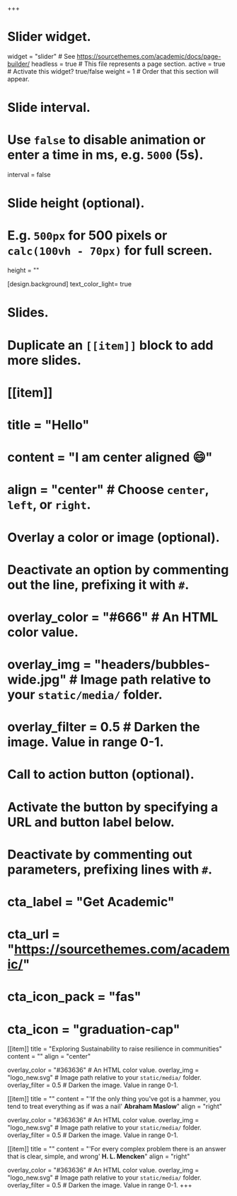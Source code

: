 +++
# Slider widget.
widget = "slider"  # See https://sourcethemes.com/academic/docs/page-builder/
headless = true  # This file represents a page section.
active = true  # Activate this widget? true/false
weight = 1  # Order that this section will appear.

# Slide interval.
# Use `false` to disable animation or enter a time in ms, e.g. `5000` (5s).
interval = false

# Slide height (optional).
# E.g. `500px` for 500 pixels or `calc(100vh - 70px)` for full screen.
height = ""

[design.background]
  text_color_light= true


# Slides.
# Duplicate an `[[item]]` block to add more slides.

# [[item]]
#  title = "Hello"
#  content = "I am center aligned :smile:"
#  align = "center"  # Choose `center`, `left`, or `right`.

  # Overlay a color or image (optional).
  #   Deactivate an option by commenting out the line, prefixing it with `#`.
#  overlay_color = "#666"  # An HTML color value.
#  overlay_img = "headers/bubbles-wide.jpg"  # Image path relative to your `static/media/` folder.
#  overlay_filter = 0.5  # Darken the image. Value in range 0-1.

  # Call to action button (optional).
  #   Activate the button by specifying a URL and button label below.
  #   Deactivate by commenting out parameters, prefixing lines with `#`.
# cta_label = "Get Academic"
#  cta_url = "https://sourcethemes.com/academic/"
#  cta_icon_pack = "fas"
#  cta_icon = "graduation-cap"

[[item]]
  title = "Exploring Sustainability to raise resilience in communities"
  content = ""
  align = "center"

  overlay_color = "#363636"  # An HTML color value.
  overlay_img = "logo_new.svg"  # Image path relative to your `static/media/` folder.
  overlay_filter = 0.5  # Darken the image. Value in range 0-1.
  
[[item]]
  title = ""
  content = "'If the only thing you've got is a hammer, you tend to treat everything as if was a nail' **Abraham Maslow**"
  align = "right"

  overlay_color = "#363636"  # An HTML color value.
  overlay_img = "logo_new.svg"  # Image path relative to your `static/media/` folder.
  overlay_filter = 0.5  # Darken the image. Value in range 0-1.

[[item]]
  title = ""
  content = "'For every complex problem there is an answer that is clear, simple, and wrong' **H. L. Mencken**"
  align = "right"

  overlay_color = "#363636"  # An HTML color value.
  overlay_img = "logo_new.svg"  # Image path relative to your `static/media/` folder.
  overlay_filter = 0.5  # Darken the image. Value in range 0-1.
+++
